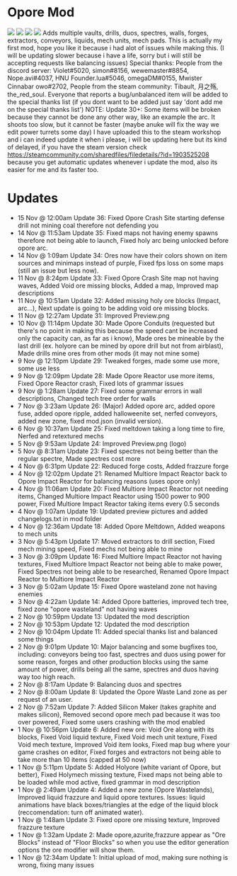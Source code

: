 # Opore Mod
![](https://github.com/xamionex/Opore-Mod/blob/master/Preview.png)
![](https://github.com/xamionex/Opore-Mod/blob/master/Preview2.png)
![](https://github.com/xamionex/Opore-Mod/blob/master/Preview3.png)
![](https://github.com/xamionex/Opore-Mod/blob/master/Preview4.png)
Adds multiple vaults, drills, duos, spectres, walls, forges, extractors, conveyors, liquids, mech units, mech pads. This is actually my first mod, hope you like it because i had alot of issues while making this. (I will be updating slower because i have a life, sorry but i will still be accepting requests like balancing issues) Special thanks: People from the discord server: Violet#5020, simon#8156, wewemaster#8854, Nope.avi#4037, HNU Founder.lua#5046, omegaDM#0155, Mwister Cinnabar owo#2702, People from the steam community: Tibault, 月之殇, the_red_soul. Everyone that reports a bug/unbalanced item will be added to the special thanks list (if you dont want to be added just say 'dont add me on the special thanks list') NOTE: Update 30+: Some items will be broken because they cannot be done any other way, like an example the arc. It shoots too slow, but it cannot be faster (maybe anuke will fix the way we edit power turrets some day)
I have uploaded this to the steam workshop and i can indeed update it when i please, 
i will be updating here but its kind of delayed, 
if you have the steam version check https://steamcommunity.com/sharedfiles/filedetails/?id=1903525208
because you get automatic updates whenever i update the mod, also its easier for me and its faster too.

# Updates
* 15 Nov @ 12:00am Update 36: Fixed Opore Crash Site starting defense drill not mining coal therefore not defending you
* 14 Nov @ 11:53am Update 35: Fixed maps not having enemy spawns therefore not being able to launch, Fixed holy arc being unlocked before opore arc.
* 14 Nov @ 1:09am Update 34: Ores now have their colors shown on item sources and minimaps instead of purple, Fixed fps loss on some maps (still an issue but less now).
* 11 Nov @ 8:24pm Update 33: Fixed Opore Crash Site map not having waves, Added Void ore missing blocks, Added a map, Improved map descriptions
* 11 Nov @ 10:51am Update 32: Added missing holy ore blocks (Impact, arc...), Next update is going to be adding void ore missing blocks.
* 11 Nov @ 12:27am Update 31: Improved Preview.png
* 10 Nov @ 11:14pm Update 30: Made Opore Conduits (requested but there's no point in making this because the speed cant be increased only the capacity can, as far as i know), Made ores be mineable by the last drill (ex. holyore can be mined by opore drill but not from airblast), Made drills mine ores from other mods (it may not mine some)
* 9 Nov @ 12:10pm Update 29: Tweaked forges, made some use more, some use less
* 9 Nov @ 12:09pm Update 28: Made Opore Reactor use more items, Fixed Opore Reactor crash, Fixed lots of grammar issues
* 9 Nov @ 1:28am Update 27: Fixed some grammar errors in wall descriptions, Changed tech tree order for walls
* 7 Nov @ 3:23am Update 26: (Major) Added opore arc, added opore fuse, added opore ripple, added halloweenite set, nerfed conveyors, added new zone, fixed mod.json (invalid version).
* 6 Nov @ 10:37am Update 25: Fixed meltdown taking a long time to fire, Nerfed and retextured mechs
* 5 Nov @ 9:53am Update 24: Improved Preview.png (logo)
* 5 Nov @ 8:31am Update 23: Fixed spectres not being better than the regular spectre, Made spectres cost more
* 4 Nov @ 6:31pm Update 22: Reduced forge costs, Added frazzure forge
* 4 Nov @ 12:02pm Update 21: Renamed Multiore Impact Reactor back to Opore Impact Reactor for balancing reasons (uses opore only)
* 4 Nov @ 11:06am Update 20: Fixed Multiore Impact Reactor not needing items, Changed Multiore Impact Reactor using 1500 power to 900 power, Fixed Multiore Impact Reactor taking items every 0.5 seconds
* 4 Nov @ 1:07am Update 19: Updated preview pictures and added changelogs.txt in mod folder
* 4 Nov @ 12:36am Update 18: Added Opore Meltdown, Added weapons to mech units
* 3 Nov @ 5:43pm Update 17: Moved extractors to drill section, Fixed mech mining speed, Fixed mechs not being able to mine
* 3 Nov @ 3:09pm Update 16: Fixed Multiore Impact Reactor not having textures, Fixed Multiore Impact Reactor not being able to make power, Fixed Spectres not being able to be researched, Renamed Opore Impact Reactor to Multiore Impact Reactor
* 3 Nov @ 5:02am Update 15: Fixed Opore wasteland zone not having enemies
* 3 Nov @ 4:22am Update 14: Added Opore batteries, improved tech tree, fixed zone "opore wasteland" not having waves
* 2 Nov @ 10:59pm Update 13: Updated the mod description
* 2 Nov @ 10:53pm Update 12: Updated the mod description
* 2 Nov @ 10:04pm Update 11: Added special thanks list and balanced some things
* 2 Nov @ 9:01pm Update 10: Major balancing and some bugfixes too, including: conveyors being too fast, spectres and duos using power for some reason, forges and other production blocks using the same amount of power, drills being all the same, spectres and duos having way too high reach.
* 2 Nov @ 8:17am Update 9: Balancing duos and spectres
* 2 Nov @ 8:00am Update 8: Updated the Opore Waste Land zone as per request of an user.
* 2 Nov @ 7:52am Update 7: Added Silicon Maker (takes graphite and makes silicon), Removed second opore mech pad because it was too over powered, Fixed some users crashing with the mod enabled
* 1 Nov @ 10:56pm Update 6: Added new ore: Void Ore along with its blocks, Fixed Void liquid texture, Fixed Void mech unit texture, Fixed Void mech texture, Improved Void item looks, Fixed map bug where your game crashes on editor, Fixed forges and extractors not being able to take more than 10 items (capped at 50 now)
* 1 Nov @ 5:11pm Update 5: Added Holyore (white variant of Opore, but better), Fixed Holymech missing texture, Fixed maps not being able to be loaded while mod active, fixed grammar in mod description
* 1 Nov @ 2:49am Update 4: Added a new zone (Opore Wastelands), Improved liquid frazzure and liquid opore textures. Issues: liquid animations have black boxes/triangles at the edge of the liquid block (reccomendation: turn off animated water).
* 1 Nov @ 1:48am Update 3: Fixed opore ore missing texture, Improved frazzure texture
* 1 Nov @ 1:32am Update 2: Made opore,azurite,frazzure appear as "Ore Blocks" instead of "Floor Blocks" so when you use the editor generation options the ore modifier will show them.
* 1 Nov @ 12:34am Update 1: Initial upload of mod, making sure nothing is wrong, fixing many issues